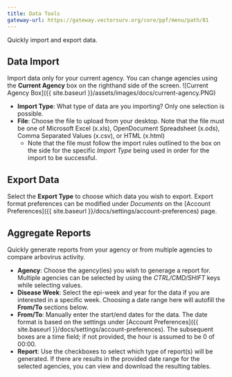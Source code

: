 ```yaml
---
title: Data Tools
gateway-url: https://gateway.vectorsurv.org/core/ppf/menu/path/81
---
```


Quickly import and export data.

## Data Import

Import data only for your current agency. You can change agencies using the **Current Agency** box on the righthand side of the screen.
![Current Agency Box]({{ site.baseurl }}/assets/images/docs/current-agency.PNG)

- **Import Type**: What type of data are you importing? Only one selection is possible.
- **File**: Choose the file to upload from your desktop. Note that the file must be one of Microsoft Excel (x.xls), OpenDocument Spreadsheet (x.ods), Comma Separated Values (x.csv), or HTML (x.html)
  - Note that the file must follow the import rules outlined to the box on the side for the specific _Import Type_ being used in order for the import to be successful.

## Export Data

Select the **Export Type** to choose which data you wish to export. Export format preferences can be modified under _Documents_ on the [Account Preferences]({{ site.baseurl }}/docs/settings/account-preferences) page.

## Aggregate Reports

Quickly generate reports from your agency or from multiple agencies to compare arbovirus activity.

- **Agency**: Choose the agency(ies) you wish to generage a report for. Multiple agencies can be selected by using the _CTRL/CMD/SHIFT_ keys while selecting values.
- **Disease Week**: Select the epi-week and year for the data if you are interested in a specific week. Choosing a date range here will autofill the **From/To** sections below.
- **From/To**: Manually enter the start/end dates for the data. The date format is based on the settings under [Account Preferences]({{ site.baseurl }}/docs/settings/account-preferences). The subsequent boxes are a time field; if not provided, the hour is assumed to be 0 of 00:00.
- **Report**: Use the checkboxes to select which type of report(s) will be generated. If there are results in the provided date range for the selected agencies, you can view and download the resulting tables.
